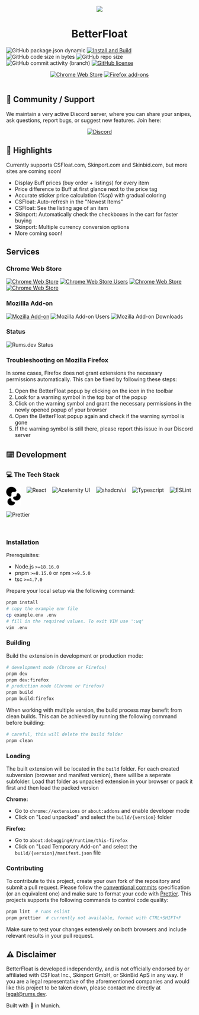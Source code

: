 <p align="center">
  <a href="https://chrome.google.com/webstore/detail/bphfhlfhnohppnleaehnlfigkkccpglk">
    <img width="128" src="https://raw.githubusercontent.com/GODrums/BetterFloat/main/assets/icon.png"/>
  </a>
  <h1 align="center">BetterFloat</h1>
</p>

![GitHub package.json dynamic](https://img.shields.io/github/package-json/version/GODrums/BetterFloat)
[![Install and Build](https://github.com/GODrums/BetterFloat/actions/workflows/build.yml/badge.svg)](https://github.com/GODrums/BetterFloat/actions/workflows/build.yml)
![GitHub code size in bytes](https://img.shields.io/github/languages/code-size/GODrums/betterfloat)
![GitHub repo size](https://img.shields.io/github/repo-size/GODrums/betterfloat)
![GitHub commit activity (branch)](https://img.shields.io/github/commit-activity/w/GODrums/BetterFloat)
[![GitHub license](https://img.shields.io/badge/license-MIT-blue.svg)](https://raw.githubusercontent.com/GODrums/BetterEsportal/LICENSE)

<p align="center">
  <a href="https://chromewebstore.google.com/detail/betterfloat/bphfhlfhnohppnleaehnlfigkkccpglk">
    <picture>
      <source srcset="https://i.imgur.com/XBIE9pk.png" media="(prefers-color-scheme: dark)">
      <img height="58" src="https://i.imgur.com/oGxig2F.png" alt="Chrome Web Store"></picture></a>
  <a href="https://addons.mozilla.org/en-US/firefox/addon/betterfloat/">
    <picture>
      <source srcset="https://i.imgur.com/ZluoP7T.png" media="(prefers-color-scheme: dark)">
      <img height="58" src="https://i.imgur.com/4PobQqE.png" alt="Firefox add-ons"></picture></a>
  </br></br>
</p>

## 🤝 Community / Support

<p>
We maintain a very active Discord server, where you can share your snipes, ask questions, report bugs, or suggest new features. Join here:
</p>

<p align="center">
  <a href="https://discord.gg/VQWXp33nSW">
    <picture>
      <source srcset="https://i.postimg.cc/Fzj7T05w/discord.png" media="(prefers-color-scheme: dark)">
      <img height="58" src="https://i.postimg.cc/Fzj7T05w/discord.png" alt="Discord"></picture></a>
</p>

## 📄 Highlights

Currently supports CSFloat.com, Skinport.com and Skinbid.com, but more sites are coming soon!

-   Display Buff prices (buy order + listings) for every item
-   Price difference to Buff at first glance next to the price tag
-   Accurate sticker price calculation (%sp) with gradual coloring
-   CSFloat: Auto-refresh in the "Newest Items"
-   CSFloat: See the listing age of an item
-   Skinport: Automatically check the checkboxes in the cart for faster buying
-   Skinport: Multiple currency conversion options
-   More coming soon!

## Services

### Chrome Web Store

[![Chrome Web Store](https://img.shields.io/chrome-web-store/v/bphfhlfhnohppnleaehnlfigkkccpglk.svg?label=Chrome%20Web%20Store&logo=googlechrome)](https://chrome.google.com/webstore/detail/bphfhlfhnohppnleaehnlfigkkccpglk)
[![Chrome Web Store Users](https://img.shields.io/chrome-web-store/users/bphfhlfhnohppnleaehnlfigkkccpglk.svg)](https://chrome.google.com/webstore/detail/bphfhlfhnohppnleaehnlfigkkccpglk)
[![Chrome Web Store](https://img.shields.io/chrome-web-store/stars/bphfhlfhnohppnleaehnlfigkkccpglk.svg)](https://chrome.google.com/webstore/detail/bphfhlfhnohppnleaehnlfigkkccpglk)
[![Chrome Web Store](https://img.shields.io/chrome-web-store/rating-count/bphfhlfhnohppnleaehnlfigkkccpglk.svg)](https://chrome.google.com/webstore/detail/bphfhlfhnohppnleaehnlfigkkccpglk)

### Mozillla Add-on

[![Mozilla Add-on](https://img.shields.io/amo/v/betterfloat.svg?label=Mozilla%20Add-on&logo=firefox)](https://addons.mozilla.org/en-US/firefox/addon/betterfloat/)
![Mozilla Add-on Users](https://img.shields.io/amo/users/betterfloat)
![Mozilla Add-on Downloads](https://img.shields.io/amo/dw/betterfloat)

### Status

![Rums.dev Status](https://img.shields.io/endpoint?url=https%3A%2F%2Fapi.rums.dev%2Fstatus)


### Troubleshooting on Mozilla Firefox

In some cases, Firefox does not grant extensions the necessary permissions automatically. This can be fixed by following these steps:

1. Open the BetterFloat popup by clicking on the icon in the toolbar
2. Look for a warning symbol in the top bar of the popup
3. Click on the warning symbol and grant the necessary permissions in the newly opened popup of your browser
4. Open the BetterFloat popup again and check if the warning symbol is gone
5. If the warning symbol is still there, please report this issue in our Discord server

## ⌨️ Development

### 💻 The Tech Stack

<div style="display: flex; flex-direction: row; align-items: center; flex-wrap: wrap; gap: 1rem;">
<img align="center" src="./assets/plasmo.png" title="Plasmo" height="50">
<img align="center" src="https://api.iconify.design/logos:react.svg?color=%23888888" title="React" height="50">
<img align="center" src="https://avatars.githubusercontent.com/u/139895814?s=48&v=4" title="Aceternity UI" height="50">
<img align="center" src="https://ui.aceternity.com/_next/image?url=%2Flogo.png&w=64&q=75" title="shadcn/ui" height="50">
<img align="center" src="https://icongr.am/devicon/typescript-original.svg?size=128&color=currentColor" title="Typescript" height="50">
<img align="center" src="https://api.iconify.design/logos:eslint.svg?color=%23888888" title="ESLint" height="50">
<img align="center" src="https://api.iconify.design/logos:prettier.svg?color=%23888888" title="Prettier" height="50">
</div>

### Installation

Prerequisites:

-   Node.js `>=18.16.0`
-   pnpm `>=8.15.0` or npm `>=9.5.0`
-   tsc `>=4.7.0`

Prepare your local setup via the following command:

```bash
pnpm install
# copy the example env file
cp example.env .env
# fill in the required values. To exit VIM use ':wq'
vim .env
```

### Building

Build the extension in development or production mode:

```bash
# development mode (Chrome or Firefox)
pnpm dev
pnpm dev:firefox
# production mode (Chrome or Firefox)
pnpm build
pnpm build:firefox
```

When working with multiple version, the build process may benefit from clean builds. This can be achieved by running the following command before building:

```bash
# careful, this will delete the build folder
pnpm clean
```

### Loading

The built extension will be located in the `build` folder. For each created subversion (browser and manifest version), there will be a seperate subfolder. Load that folder as unpacked extension in your browser or pack it first and then load the packed version

**Chrome:**
- Go to `chrome://extensions` or `about:addons` and enable developer mode
- Click on "Load unpacked" and select the `build/{version}` folder

**Firefox:**
- Go to `about:debugging#/runtime/this-firefox`
- Click on "Load Temporary Add-on" and select the `build/{version}/manifest.json` file

### Contributing

To contribute to this project, create your own fork of the repository and submit a pull request.
Please follow the [conventional commits](https://www.conventionalcommits.org/en/v1.0.0/) specification (or an equivalent one) and make sure to format your code with [Prettier](https://prettier.io/). This projects supports the following commands to control code quality:

```bash
pnpm lint  # runs eslint
pnpm prettier  # currently not available, format with CTRL+SHIFT+F
```

Make sure to test your changes extensively on both browsers and include relevant results in your pull request.

## ⚠️ Disclaimer

BetterFloat is developed independently, and is not officially endorsed by or affiliated with CSFloat Inc., Skinport GmbH, or SkinBid ApS in any way. If you are a legal representative of the aforementioned companies and would like this project to be taken down, please contact me directly at legal@rums.dev.

Built with 🖤 in Munich.